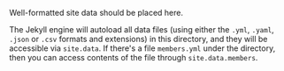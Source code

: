 Well-formatted site data should be placed here.

The Jekyll engine will autoload all data files (using either the `.yml`, `.yaml`, `.json` or `.csv` formats and extensions) in this directory, and they will be accessible via ``site.data``. If there's a file `members.yml` under the directory, then you can access contents of the file through `site.data.members`. 
